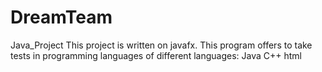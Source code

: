 # DreamTeam
Java_Project
This project is written on javafx. This program offers to take tests in programming languages of different languages: Java C++ html
